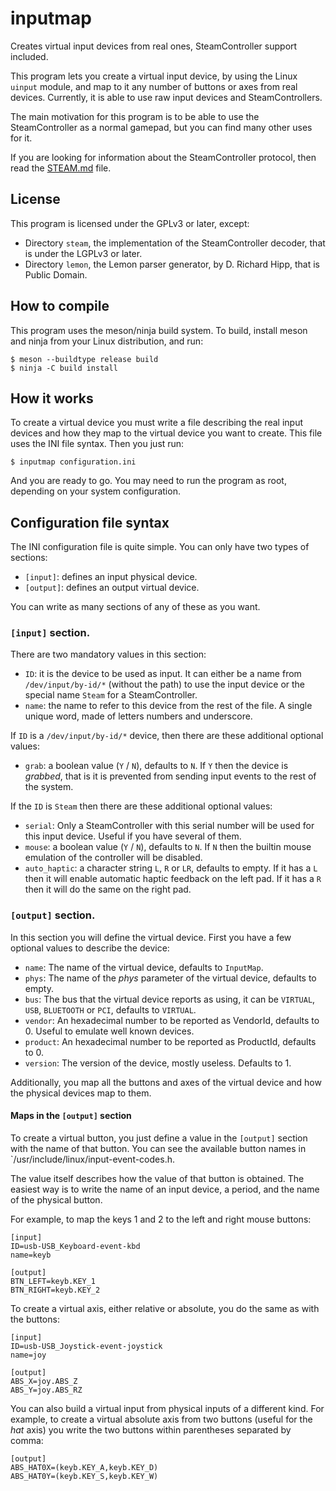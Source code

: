 # inputmap
Creates virtual input devices from real ones, SteamController support included.

This program lets you create a virtual input device, by using the Linux `uinput` module, and map to it
any number of buttons or axes from real devices. Currently, it is able to use raw input devices and SteamControllers.

The main motivation for this program is to be able to use the SteamController as a normal gamepad, but you can find many other uses for it.

If you are looking for information about the SteamController protocol, then read the [STEAM.md](STEAM.md) file.

## License

This program is licensed under the GPLv3 or later, except:

 * Directory `steam`, the implementation of the SteamController decoder, that is under the LGPLv3 or later.
 * Directory `lemon`, the Lemon parser generator, by D. Richard Hipp, that is Public Domain.

## How to compile

This program uses the meson/ninja build system. To build, install meson and ninja from your Linux distribution, and run:

    $ meson --buildtype release build
    $ ninja -C build install

## How it works

To create a virtual device you must write a file describing the real input devices and how they map to the virtual device you want to create. This file uses the INI file syntax.
Then you just run:

    $ inputmap configuration.ini

And you are ready to go. You may need to run the program as root, depending on your system configuration.

## Configuration file syntax

The INI configuration file is quite simple. You can only have two types of sections:

 * `[input]`: defines an input physical device.
 * `[output]`: defines an output virtual device.

You can write as many sections of any of these as you want.

### `[input]` section.

There are two mandatory values in this section:

  * `ID`: it is the device to be used as input. It can either be a name from `/dev/input/by-id/*` (without the path) to use the input device or the special name `Steam` for a SteamController.
  * `name`: the name to refer to this device from the rest of the file. A single unique word, made of letters numbers and underscore.

If `ID` is a `/dev/input/by-id/*` device, then there are these additional optional values:

  * `grab`: a boolean value (`Y` / `N`), defaults to `N`. If `Y` then the device is _grabbed_, that is it is prevented from sending input events to the rest of the system.

If the `ID` is `Steam` then there are these additional optional values:

  * `serial`: Only a SteamController with this serial number will be used for this input device. Useful if you have several of them.
  * `mouse`: a boolean value (`Y` / `N`), defaults to `N`. If `N` then the builtin mouse emulation of the controller will be disabled.
  * `auto_haptic`: a character string `L`, `R` or `LR`, defaults to empty. If it has a `L` then it will enable automatic haptic feedback on the left pad. If it has a `R` then it will do the same on the right pad.

### `[output]` section.

In this section you will define the virtual device. First you have a few optional values to describe the device:

   * `name`: The name of the virtual device, defaults to `InputMap`.
   * `phys`: The name of the _phys_ parameter of the virtual device, defaults to empty.
   * `bus`: The bus that the virtual device reports as using, it can be `VIRTUAL`, `USB`, `BLUETOOTH` or `PCI`, defaults to `VIRTUAL`.
   * `vendor`: An hexadecimal number to be reported as VendorId, defaults to 0. Useful to emulate well known devices.
   * `product`: An hexadecimal number to be reported as ProductId, defaults to 0.
   * `version`: The version of the device, mostly useless. Defaults to 1.

Additionally, you map all the buttons and axes of the virtual device and how the physical devices map to them.

#### Maps in the `[output]` section

To create a virtual button, you just define a value in the `[output]` section with the name of that button.
You can see the available button names in `/usr/include/linux/input-event-codes.h.

The value itself describes how the value of that button is obtained. The easiest way is to write the name of an input device, a period, and the name of the physical button.

For example, to map the keys 1 and 2 to the left and right mouse buttons:

    [input]
    ID=usb-USB_Keyboard-event-kbd
    name=keyb

    [output]
    BTN_LEFT=keyb.KEY_1
    BTN_RIGHT=keyb.KEY_2

To create a virtual axis, either relative or absolute, you do the same as with the buttons:

    [input]
    ID=usb-USB_Joystick-event-joystick
    name=joy

    [output]
    ABS_X=joy.ABS_Z
    ABS_Y=joy.ABS_RZ

You can also build a virtual input from physical inputs of a different kind.
For example, to create a virtual absolute axis from two buttons (useful for the _hat_ axis) you write the two buttons within parentheses separated by comma:

    [output]
    ABS_HAT0X=(keyb.KEY_A,keyb.KEY_D)
    ABS_HAT0Y=(keyb.KEY_S,keyb.KEY_W)
